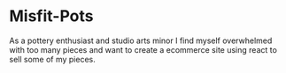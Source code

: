 # Misfit-Pots
As a pottery enthusiast and studio arts minor I find myself overwhelmed with too many pieces and want to create a ecommerce site using react to sell some of my pieces. 
